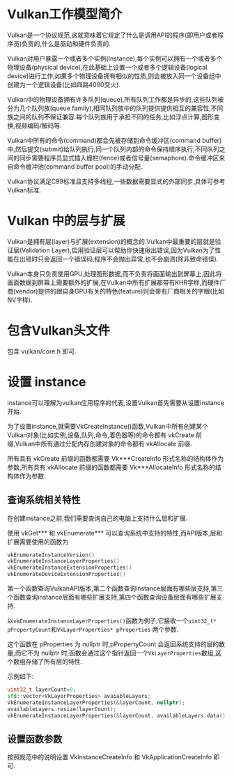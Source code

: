 # Vulkan工作模型简介

Vulkan是一个协议规范,这就意味着它规定了什么是调用API的程序(即用户或者程序员)负责的,什么是驱动和硬件负责的.

Vulkan对用户暴露一个或者多个实例(Instance),每个实例可以拥有一个或者多个物理设备(physical device),在此基础上设置一个或者多个逻辑设备(logical device)进行工作,如果多个物理设备拥有相似的性质,则会被放入同一个设备组中创建为一个逻辑设备(比如四路4090交火).

Vulkan中的物理设备拥有许多队列(queue),所有队列工作都是异步的,这些队列被分为几个队列族(queue family),相同队列族中的队列提供提供相互的兼容性,不同族之间的队列**不**保证兼容.每个队列族用于承担不同的任务,比如浮点计算,图形变换,视频编码/解码等.

Vulkan中所有的命令(command)都会先被存储到命令缓冲区(command buffer)中,然后提交(submit)给队列执行,同一个队列内部的命令保持顺序执行,不同队列之间的同步需要程序员显式插入栅栏(fence)或者信号量(semaphore).命令缓冲区来自命令缓冲池(command buffer pool)的手动分配.

Vulkan协议满足C99标准且支持多线程,一些数据需要显式的外部同步,具体可参考Vulkan标准.

# Vulkan 中的层与扩展

Vulkan是拥有层(layer)与扩展(extension)的概念的.Vulkan中最重要的层就是验证层(Validation Layer),启用验证层可以帮助你快速揪出错误,因为Vulkan为了性能在出错时只会返回一个错误码,程序不会抛出异常,也不会崩溃(除非致命错误).

Vulkan本身只负责使用GPU,处理图形数据,而不负责将画面输出到屏幕上,因此将画面数据到屏幕上需要额外的扩展,在Vulkan中所有扩展都带有KHR字样,而硬件厂商(vendor)提供的跟自身GPU有关的特色(feature)则会带有厂商相关的字眼(比如NV字样).

# 包含Vulkan头文件

包含 vulkan/core.h 即可.

# 设置 instance

instance可以理解为vulkan应用程序的代表,设置Vulkan首先需要从设置instance开始.

为了设置instance,就需要VkCreateInstance()函数,Vulkan中所有创建某个Vulkan对象(比如实例,设备,队列,命令,着色器等)的命令都有 vkCreate 前缀,Vulkan中所有通过分配内存创建对象的命令都有 vkAllocate 前缀.

所有具有 vkCreate 前缀的函数都需要 Vk\*\*\*CreateInfo 形式名称的结构体作为参数,所有具有 vkAllocate 前缀的函数都需要 Vk\*\*\*AllocateInfo 形式名称的结构体作为参数.

## 查询系统相关特性

在创建instance之前,我们需要查询自己的电脑上支持什么层和扩展.

使用 vkGet\*\*\* 和 vkEnumerate\*\*\* 可以查询系统中支持的特性,而API版本,层和扩展需要使用的函数为

```c
vkEnumerateInstanceVersion()
vkEnumerateInstanceLayerProperties()
vkEnumerateInstanceExtensionProperties()
vkEnumerateDeviceExtensionProperties()
```
第一个函数查询VulkanAPI版本,第二个函数查询instance层面有哪些层支持,第三个函数查询instance层面有哪些扩展支持,第四个函数查询设备层面有哪些扩展支持.

以`vkEnumerateInstanceLayerProperties()`函数为例子,它接收一个`uint32_t* pPropertyCount`和`VkLayerProperties* pProperties` 两个参数.

这个函数在 pProperties 为 nullptr 时,pPropertyCount 会返回系统支持的层的数量,而它不为 nullptr 时,函数会通过这个指针返回一个`VkLayerProperties`数组,这个数组存储了所有层的特性.

示例如下:

```c++
uint32_t layerCount=0;
std::vector<VkLayerProperties> avaiableLayers;
vkEnumerateInstanceLayerProperties(&layerCount, nullptr);
availableLayers.resize(layerCount);
vkEnumerateInstanceLayerProperties(&layerCount, availableLayers.data());    
```

## 设置函数参数

按照规范中的说明设置 VkInstanceCreateInfo 和 VkApplicationCreateInfo 即可.
